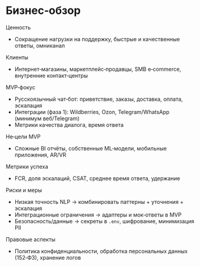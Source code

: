# Бизнес‑обзор

Ценность
- Сокращение нагрузки на поддержку, быстрые и качественные ответы, омниканал

Клиенты
- Интернет‑магазины, маркетплейс‑продавцы, SMB e‑commerce, внутренние контакт‑центры

MVP‑фокус
- Русскоязычный чат‑бот: приветствие, заказы, доставка, оплата, эскалация
- Интеграции (фаза 1): Wildberries, Ozon, Telegram/WhatsApp (минимум веб/Telegram)
- Метрики качества диалога, время ответа

Не‑цели MVP
- Сложные BI отчёты, собственные ML‑модели, мобильные приложения, AR/VR

Метрики успеха
- FCR, доля эскалаций, CSAT, среднее время ответа, удержание

Риски и меры
- Низкая точность NLP → комбинировать паттерны + уточнения + эскалация
- Интеграционные ограничения → адаптеры и мок‑ответы в MVP
- Безопасность/данные → секреты в `.env`, шифрование, минимизация PII

Правовые аспекты
- Политика конфиденциальности, обработка персональных данных (152‑ФЗ), хранение логов

